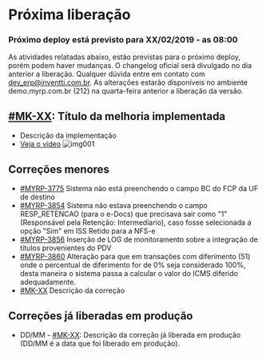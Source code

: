 # Próxima liberação

### Próximo deploy está previsto para XX/02/2019 - as 08:00
As atividades relatadas abaixo, estão previstas para o próximo deploy, porém podem haver mudanças. O changelog oficial será divulgado no dia anterior a liberação. Qualquer dúvida entre em contato com dev_erp@inventti.com.br.
As alterações estarão disponíveis no ambiente demo.myrp.com.br (212) na quarta-feira anterior a liberação da versão.

## [#MK-XX](https://devmyrp.atlassian.net/browse/MK-XX): Título da melhoria implementada
* Descrição da implementação
* [Veja o vídeo](http://recordit.co/2MyFCjFpdq)
![img001](https://i.imgur.com/XXXX.png)

## Correções menores
* [#MYRP-3775](https://devmyrp.atlassian.net/browse/MYRP-3775) Sistema não está preenchendo o campo BC do FCP da UF de destino
* [#MYRP-3854](https://devmyrp.atlassian.net/browse/MYRP-3854) Sistema não estava preenchendo o campo RESP_RETENCAO (para o e-Docs) que precisava sair como "1" (Responsável pela Retenção: Intermediario), caso fosse selecionada a opção "Sim" em ISS Retido para a NFS-e
* [#MYRP-3856](https://devmyrp.atlassian.net/browse/MYRP-3856) Inserção de LOG de monitoramento sobre a integração de títulos provenientes do PDV
* [#MYRP-3860](https://devmyrp.atlassian.net/browse/MYRP-3860) Alteração para que em transações com diferimento (51) onde o percentual de diferimento for de 0% seja considerado 100%, desta maneira o sistema passa a calcular o valor do ICMS diferido adequadamente.
* [#MK-XX](https://devmyrp.atlassian.net/browse/MK-XX) Descrição da correção

## Correções já liberadas em produção
* DD/MM - [#MK-XX](https://devmyrp.atlassian.net/browse/MK-XX): Descrição da correção já liberada em produção (DD/MM é a data que foi liberado em produção).
